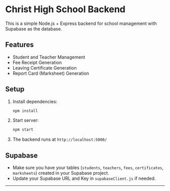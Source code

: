 # Christ High School Backend

This is a simple Node.js + Express backend for school management with Supabase as the database.

## Features

- Student and Teacher Management
- Fee Receipt Generation
- Leaving Certificate Generation
- Report Card (Marksheet) Generation

## Setup

1. Install dependencies:

    ```bash
    npm install
    ```

2. Start server:

    ```bash
    npm start
    ```

3. The backend runs at `http://localhost:5000/`

## Supabase

- Make sure you have your tables (`students`, `teachers`, `fees`, `certificates`, `marksheets`) created in your Supabase project.
- Update your Supabase URL and Key in `supabaseClient.js` if needed.

---